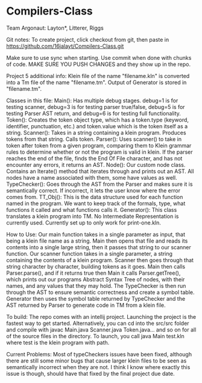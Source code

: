 # Compilers-Class
Team Argonaut: Layton*, Litterer, Riggs

Git notes:
To create project, click checkout from git, then paste in https://github.com/16jalayt/Compilers-Class.git

Make sure to use sync when starting.
Use commit when done with chunks of code.
MAKE SURE YOU PUSH CHANGES and they show up in the repo.

Project 5 additional info:
Klein file of the name "filename.kln" is converted into a Tm file of the name "filename.tm". Output of 
Generator is stored in "filename.tm".

Classes in this file:
Main(): Has multiple debug stages. debug=1 is for testing scanner, debug=3 is for testing parser true/false, 
        debug=5 is for testing Parser AST return, and debug=6 is for testing full functionality.
Token(): Creates the token object type, which has a token.type (keyword, identifier, punctuation, etc.)
         and token.value which is the token itself as a string.
Scanner(): Takes in a string containing a klein program. Produces tokens from that string. Calls token.
Parser(): Uses scanner() to take in token after token from a given program, comparing them to Klein grammar rules to 
          determine whether or not the program is valid in klein. If the parser reaches the end of the file, finds
          the End Of File character, and has not encounter any errors, it returns an AST.
Node(): Our custom node class. Contains an Iterate() method that iterates through and prints out an AST. All nodes
        have a name associated with them, some have values as well.
TypeChecker(): Goes through the AST from the Parser and makes sure it is semantically correct. If incorrect,
               it lets the user know where the error comes from.
TT_Obj(): This is the data structure used for each function named in the program. We want to keep track of the formals, type,
           what functions it called and what functions calls it. 
Generator(): This class translates a klein program into TM. No Intermediate Representation is currently used. 
             Currently set up to only work for print-one.kln.


How to Use:
Our main function takes in a single parameter as input, that being a klein file name as a string. 
Main then opens that file and reads its contents into a single large string, then it passes that string to 
    our scanner function.
Our scanner function takes in a single parameter, a string containing the contents of a klein program. 
Scanner then goes through that string character by character, building tokens as it goes. 
Main then calls Parser.parse(), and if it returns true then Main it calls Parser.getTree(), which
prints out our programs Abstract Syntax Tree of nodes, with their names, and any values that they may hold.
The TypeChecker is then run through the AST to ensure semantic correctness and create a symbol table. 
Generator then uses the symbol table returned by TypeChecker and the AST returned by Parser to generate
code in TM from a klein file. 
    
To build: The repo comes with an intellij project. Launching the project is the fastest way to get started. 
Alternatively, you can cd into the src/src folder and compile with javac Main.java Scanner.java Token.java... 
and so on for all of the source files in the directory. To launch, you call java Main test.kln where test is 
the klein program with path.

Current Problems: Most of typeCheckers issues have been fixed, although there are still some minor bugs that 
                  cause larger klein files to be seen as semantically incorrect when they are not. I think
                  I know where exactly this issue is though, should have that fixed by the final project due date.
                  